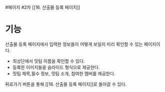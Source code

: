 #페이지  #2차 
[[16. 산출물 등록 페이지]]

# 기능

산출물 등록 페이지에서 입력한 정보들이 어떻게 보일지 미리 확인할 수 있는 페이지이다.

* 최상단에서 밋팀 이름을 확인할 수 있다.
* 등록한 이미지들을 슬라이드 형식으로 제공한다.
* 밋팀 제목,필수 정보, 밋팀 소개, 참여한 멤버를 제공한다.

뒤로가기 버튼을 통해 [[16. 산출물 등록 페이지]]로 돌아갈 수 있다.
